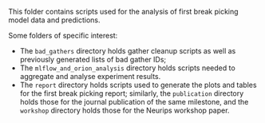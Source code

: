 This folder contains scripts used for the analysis of first break picking model data and predictions.

Some folders of specific interest:
 - The `bad_gathers` directory holds gather cleanup scripts as well as previously generated lists of
   bad gather IDs;
 - The `mlflow_and_orion_analysis` directory holds scripts needed to aggregate and analyse experiment
   results.
 - The `report` directory holds scripts used to generate the plots and tables for the first break
   picking report; similarly, the `publication` directory holds those for the journal publication of
   the same milestone, and the `workshop` directory holds those for the Neurips workshop paper.
